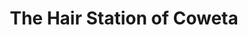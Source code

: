 ---
title: "The Hair Station of Coweta"
url: /coweta/the-hair-station-of-coweta/
shop: hairdresser
---